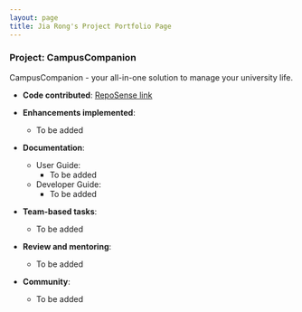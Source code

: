 ```yaml
---
layout: page
title: Jia Rong's Project Portfolio Page
---
```


### Project: CampusCompanion

CampusCompanion - your all-in-one solution to manage your university life.

* **Code contributed**: [RepoSense link](https://nus-cs2103-ay2324s1.github.io/tp-dashboard/?search=jrchoo&breakdown=true)

* **Enhancements implemented**:
    * To be added

* **Documentation**:
    * User Guide:
        * To be added
    * Developer Guide:
        * To be added

* **Team-based tasks**:
    * To be added

* **Review and mentoring**:
    * To be added

* **Community**:
    * To be added